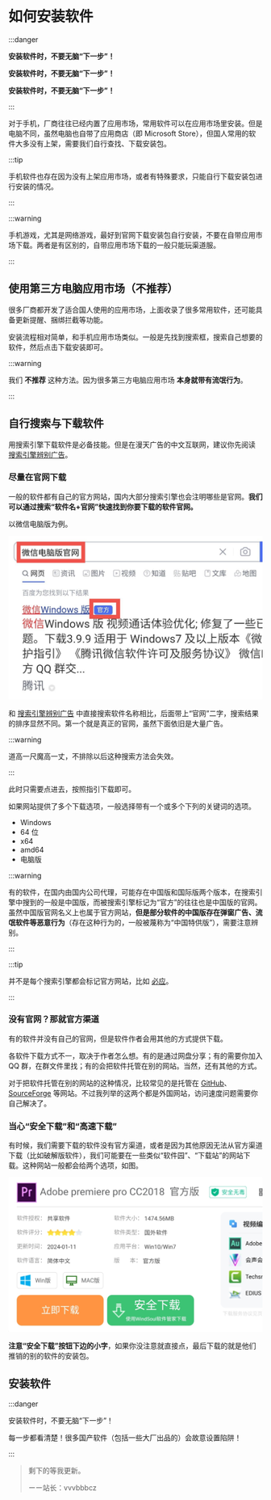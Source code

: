 # 如何安装软件

:::danger

**安装软件时，不要无脑“下一步”！**

**安装软件时，不要无脑“下一步”！**

**安装软件时，不要无脑“下一步”！**

:::

对于手机，厂商往往已经内置了应用市场，常用软件可以在应用市场里安装。但是电脑不同，虽然电脑也自带了应用商店（即 Microsoft Store），但国人常用的软件大多没有上架，需要我们自行查找、下载安装包。

:::tip

手机软件也存在因为没有上架应用市场，或者有特殊要求，只能自行下载安装包进行安装的情况。

:::

:::warning

手机游戏，尤其是网络游戏，最好到官网下载安装包自行安装，不要在自带应用市场下载。两者是有区别的，自带应用市场下载的一般只能玩渠道服。

:::

## 使用第三方电脑应用市场（不推荐）

很多厂商都开发了适合国人使用的应用市场，上面收录了很多常用软件，还可能具备更新提醒、捆绑拦截等功能。

安装流程相对简单，和手机应用市场类似。一般是先找到搜索框，搜索自己想要的软件，然后点击下载安装即可。

:::warning

我们 **不推荐** 这种方法。因为很多第三方电脑应用市场 **本身就带有流氓行为**。

:::

## 自行搜索与下载软件

用搜索引擎下载软件是必备技能。但是在漫天广告的中文互联网，建议你先阅读 [搜索引擎辨别广告](/docs/basics/search-engine-ad)。

### 尽量在官网下载

一般的软件都有自己的官方网站，国内大部分搜索引擎也会注明哪些是官网。**我们可以通过搜索“软件名+官网”快速找到你要下载的软件官网。**

以微信电脑版为例。

![微信电脑版官网](./img/wechat-off-result.jpg)

和 [搜索引擎辨别广告](/docs/basics/search-engine-ad) 中直接搜索软件名称相比，后面带上“官网”二字，搜索结果的排序显然不同。第一个就是真正的官网，虽然下面依旧是大量广告。

:::warning

道高一尺魔高一丈，不排除以后这种搜索方法会失效。

:::

此时只需要点进去，按照指引下载即可。

如果网站提供了多个下载选项，一般选择带有一个或多个下列的关键词的选项。

* Windows
* 64 位
* x64
* amd64
* 电脑版

:::warning

有的软件，在国内由国内公司代理，可能存在中国版和国际版两个版本，在搜索引擎中搜到的一般是中国版，而被搜索引擎标记为“官方”的往往也是中国版的官网。虽然中国版官网名义上也属于官方网站，**但是部分软件的中国版存在弹窗广告、流氓软件等恶意行为**（存在这种行为的，一般被蔑称为“中国特供版”），需要注意辨别。

:::

:::tip

并不是每个搜索引擎都会标记官方网站，比如 [必应](https://cn.bing.com)。

:::

### 没有官网？那就官方渠道

有的软件并没有自己的官网，但是软件作者会用其他的方式提供下载。

各软件下载方式不一，取决于作者怎么想。有的是通过网盘分享；有的需要你加入 QQ 群，在群文件里找；有的会把软件托管在别的网站。当然，还有其他的方式。

对于把软件托管在别的网站的这种情况，比较常见的是托管在 [GitHub](https://github.com)、[SourceForge](https://sourceforge.net/) 等网站。不过我列举的这两个都是外国网站，访问速度问题需要你自己解决了。

### 当心“安全下载”和“高速下载”

有时候，我们需要下载的软件没有官方渠道，或者是因为其他原因无法从官方渠道下载（比如破解版软件），我们可能要在一些类似“软件园”、“下载站”的网站下载。这种网站一般都会给两个选项，如图。

![某软件园截图](./img/3rd-site-download.jpg)

**注意“安全下载”按钮下边的小字**，如果你没注意就直接点，最后下载的就是他们推销的别的软件的安装包。

## 安装软件

:::danger

安装软件时，不要无脑“下一步”！

每一步都看清楚！很多国产软件（包括一些大厂出品的）会故意设置陷阱！

:::

> 剩下的等我更新。
> 
> ーー站长：vvvbbbcz
